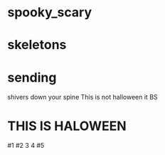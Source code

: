 # spooky_scary
# skeletons
# sending
shivers
down
your spine
This is not halloween it BS
# THIS IS HALOWEEN
#1
#2
3
4
#5



